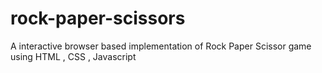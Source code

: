# rock-paper-scissors
A interactive browser based implementation of Rock Paper Scissor game using HTML , CSS , Javascript

